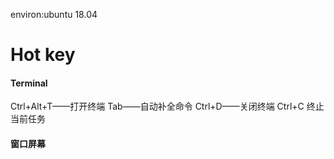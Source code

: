 environ:ubuntu 18.04
# Hot key

#### Terminal
Ctrl+Alt+T——打开终端
Tab——自动补全命令
Ctrl+D——关闭终端
Ctrl+C           终止当前任务

#### 窗口屏幕

